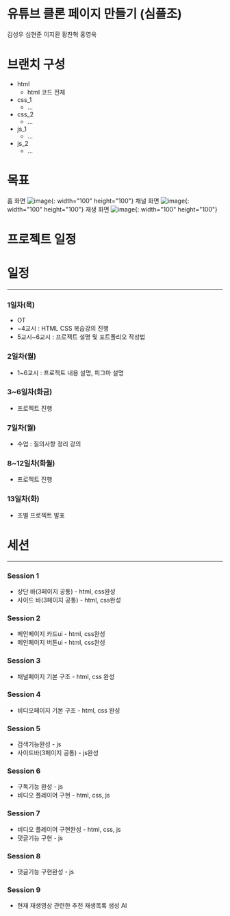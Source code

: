 # 유튜브 클론 페이지 만들기 (심플조)
김성우
심현준
이지환
황찬혁
홍영욱

# 브랜치 구성
- html
    - html 코드 전체
- css_1
    - ...
- css_2
    - ...
- js_1
     - ...
- js_2
     - ...


# 목표
홈 화면
![image](https://github.com/animalwook/youtube_clone_simple/assets/31812111/90398d6f-5681-45cf-80cc-8d8e3413ca2f){: width="100" height="100"}
채널 화면
![image](https://github.com/animalwook/youtube_clone_simple/assets/31812111/66d44e46-43e4-408c-9adb-1e63f0433a7a){: width="100" height="100"}
재생 화면
![image](https://github.com/animalwook/youtube_clone_simple/assets/31812111/bc4274a0-f2db-4150-9b02-159b7c68b95e){: width="100" height="100"}


# 프로젝트 일정

# 일정

---

### 1일차(목)

- OT
- ~4교시 : HTML CSS 복습강의 진행
- 5교시~6교시 : 프로젝트 설명 및 포트폴리오 작성법

### 2일차(월)

- 1~6교시 : 프로젝트 내용 설명, 피그마 설명

### 3~6일차(화금)

- 프로젝트 진행

### 7일차(월)

- 수업 : 질의사항 정리 강의

### 8~12일차(화월)

- 프로젝트 진행

### 13일차(화)

- 조별 프로젝트 발표

# 세션

---

### Session 1

- 상단 바(3페이지 공통) - html, css완성
- 사이드 바(3페이지 공통) - html, css완성

### Session 2

- 메인페이지 카드ui - html, css완성
- 메인페이지 버튼ui - html, css완성

### Session 3

- 채널페이지 기본 구조 - html, css 완성

### Session 4

- 비디오페이지 기본 구조 - html, css 완성

### Session 5

- 검색기능완성 - js
- 사이드바(3페이지 공통) - js완성

### Session 6

- 구독기능 완성 - js
- 비디오 플레이어 구현 - html, css, js

### Session 7

- 비디오 플레이어 구현완성 - html, css, js
- 댓글기능 구현 - js

### Session 8

- 댓글기능 구현완성 - js

### Session 9

- 현재 재생영상 관련한 추천 재생목록 생성 AI
